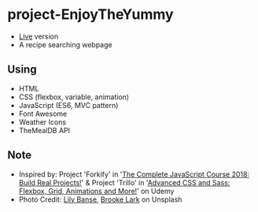 # project-EnjoyTheYummy
* [Live](https://pocoapocochen.github.io/project-EnjoyTheYummy/) version
* A recipe searching webpage

## Using
* HTML
* CSS (flexbox, variable, animation)
* JavaScript (ES6, MVC pattern)
* Font Awesome
* Weather Icons
* TheMealDB API

## Note
* Inspired by: Project 'Forkify' in '[The Complete JavaScript Course 2018: Build Real Projects!](https://www.udemy.com/the-complete-javascript-course/)' & Project 'Trillo' in '[Advanced CSS and Sass: Flexbox, Grid, Animations and More!](https://www.udemy.com/advanced-css-and-sass/)' on Udemy
* Photo Credit: [Lily Banse](https://unsplash.com/photos/-YHSwy6uqvk), [Brooke Lark](https://unsplash.com/photos/nBtmglfY0HU) on Unsplash





